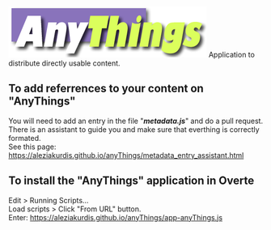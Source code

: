<img src="css/logo.png">  
Application to distribute directly usable content.
 
## To add referrences to your content on "AnyThings"  
You will need to add an entry in the file "___metadata.js___" and do a pull request.  
There is an assistant to guide you and make sure that everthing is correctly formated.  
See this page: https://aleziakurdis.github.io/anyThings/metadata_entry_assistant.html  

## To install the "AnyThings" application in Overte
Edit > Running Scripts...  
Load scripts > Click "From URL" button.  
Enter: https://aleziakurdis.github.io/anyThings/app-anyThings.js 
